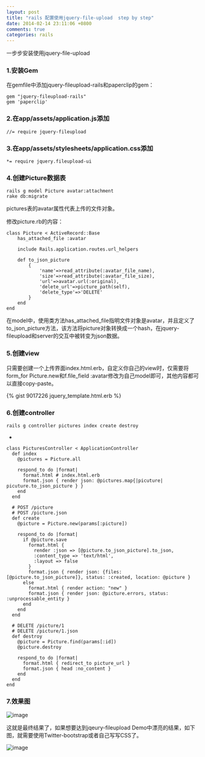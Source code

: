 ```yaml
---
layout: post
title: "rails 配置使用jquery-file-upload  step by step"
date: 2014-02-14 23:11:06 +0800
comments: true
categories: rails
---
```


一步步安装使用jquery-file-upload

<!-- more -->

### 1.安装Gem

在gemfile中添加jquery-fileupload-rails和paperclip的gem：

	gem "jquery-fileupload-rails"
	gem 'paperclip'

### 2.在app/assets/application.js添加

	//= require jquery-fileupload

### 3.在app/assets/stylesheets/application.css添加

	*= require jquery.fileupload-ui

### 4.创建Picture数据表


	rails g model Picture avatar:attachment
	rake db:migrate

pictures表的avatar属性代表上传的文件对象。

修改picture.rb的内容：

	class Picture < ActiveRecord::Base
		has_attached_file :avatar
		
		include Rails.application.routes.url_helpers
		
		def to_json_picture
			{
				'name'=>read_attribute(:avatar_file_name),
				'size'=>read_attribute(:avatar_file_size),
				'url'=>avatar.url(:original),
				'delete_url'=>picture_path(self),
				'delete_type'=>'DELETE'
			}
		end
	end

在model中，使用类方法has_attached_file指明文件对象是avatar，并且定义了to_json_picture方法，该方法将picture对象转换成一个hash，在jquery-fileupload和server的交互中被转变为json数据。

### 5.创建view

只需要创建一个上传界面index.html.erb，自定义你自己的view时，仅需要将form_for Picture.new和f.file_field :avatar修改为自己model即可，其他内容都可以直接copy-paste。

{% gist 9017226 jquery_template.html.erb %}

### 6.创建controller

	rails g controller pictures index create destroy

-

	class PicturesController < ApplicationController
	  def index
	    @pictures = Picture.all
	
	    respond_to do |format|
	      format.html # index.html.erb
	      format.json { render json: @pictures.map{|picuture| picuture.to_json_picture } }
	    end
	  end
	
	  # POST /picture
	  # POST /picture.json
	  def create
	    @picture = Picture.new(params[:picture])
	
	    respond_to do |format|
	      if @picture.save
	        format.html {
	          render :json => [@picture.to_json_picture].to_json,
	          :content_type => 'text/html',
	          :layout => false
	        }
	        format.json { render json: {files: [@picture.to_json_picture]}, status: :created, location: @picture }
	      else
	        format.html { render action: "new" }
	        format.json { render json: @picture.errors, status: :unprocessable_entity }
	      end
	    end
	  end
	
	  # DELETE /picture/1
	  # DELETE /picture/1.json
	  def destroy
	    @picture = Picture.find(params[:id])
	    @picture.destroy
	
	    respond_to do |format|
	      format.html { redirect_to picture_url }
	      format.json { head :no_content }
	    end
	  end
	end

### 7.效果图

![image](http://a.hiphotos.bdimg.com/album/s%3D550%3Bq%3D90%3Bc%3Dxiangce%2C100%2C100/sign=794ee559c45c1038207ecec7822ae22e/342ac65c103853436bec62629113b07eca808856.jpg?referer=457c5546e7dde711bec576c6e84c&x=.jpg)

这就是最终结果了，如果想要达到jqeury-fileupload Demo中漂亮的结果，如下图，就需要使用Twitter-bootstrap或者自己写写CSS了。

![image](http://c.hiphotos.bdimg.com/album/s%3D550%3Bq%3D90%3Bc%3Dxiangce%2C100%2C100/sign=ff26dca4932397ddd279980169b9c38a/0dd7912397dda144372a89f1b0b7d0a20cf48656.jpg?referer=354f23adb68f8c54bac4f01fe24c&x=.jpg)

